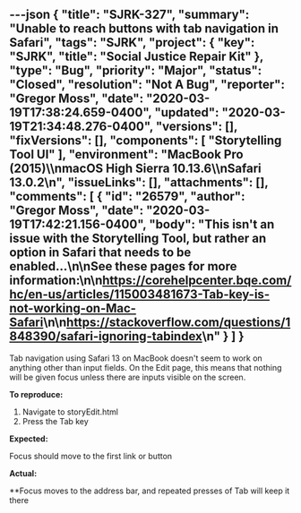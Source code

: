 ---json
{
  "title": "SJRK-327",
  "summary": "Unable to reach buttons with tab navigation in Safari",
  "tags": "SJRK",
  "project": {
    "key": "SJRK",
    "title": "Social Justice Repair Kit"
  },
  "type": "Bug",
  "priority": "Major",
  "status": "Closed",
  "resolution": "Not A Bug",
  "reporter": "Gregor Moss",
  "date": "2020-03-19T17:38:24.659-0400",
  "updated": "2020-03-19T21:34:48.276-0400",
  "versions": [],
  "fixVersions": [],
  "components": [
    "Storytelling Tool UI"
  ],
  "environment": "MacBook Pro (2015)\\\nmacOS High Sierra 10.13.6\\\nSafari 13.0.2\n",
  "issueLinks": [],
  "attachments": [],
  "comments": [
    {
      "id": "26579",
      "author": "Gregor Moss",
      "date": "2020-03-19T17:42:21.156-0400",
      "body": "This isn't an issue with the Storytelling Tool, but rather an option in Safari that needs to be enabled...\n\nSee these pages for more information:\n\n<https://corehelpcenter.bqe.com/hc/en-us/articles/115003481673-Tab-key-is-not-working-on-Mac-Safari>\n\n<https://stackoverflow.com/questions/1848390/safari-ignoring-tabindex>\n"
    }
  ]
}
---
Tab navigation using Safari 13 on MacBook doesn't seem to work on anything other than input fields. On the Edit page, this means that nothing will be given focus unless there are inputs visible on the screen.

**To reproduce:**

1. Navigate to storyEdit.html
2. Press the Tab key

**Expected:**

Focus should move to the first link or button

**Actual:**

\*\*Focus moves to the address bar, and repeated presses of Tab will keep it there

        